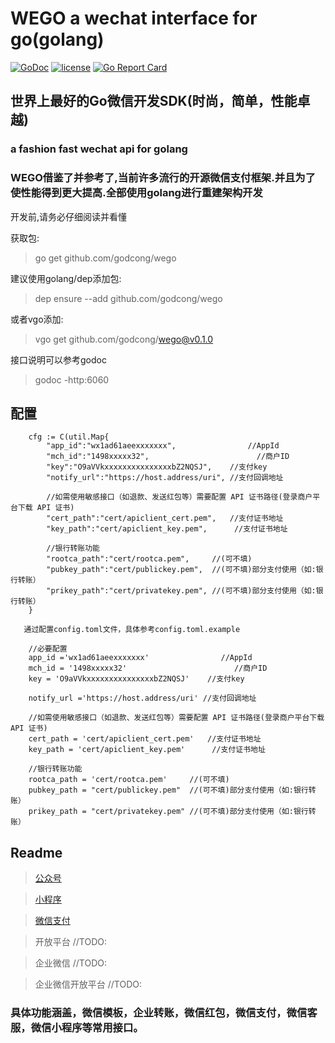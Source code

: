 # WEGO a wechat interface for go(golang)

[![GoDoc](https://godoc.org/github.com/godcong/wego?status.svg)](http://godoc.org/github.com/godcong/wego)
[![license](https://img.shields.io/github/license/godcong/wego.svg)](https://github.com/godcong/wego/blob/master/LICENSE)
[![Go Report Card](https://goreportcard.com/badge/github.com/godcong/wego)](https://goreportcard.com/report/github.com/godcong/wego)

## 世界上最好的Go微信开发SDK(时尚，简单，性能卓越)
### a fashion fast wechat api for golang

### WEGO借鉴了并参考了,当前许多流行的开源微信支付框架.并且为了使性能得到更大提高.全部使用golang进行重建架构开发

开发前,请务必仔细阅读并看懂

获取包:
> go get github.com/godcong/wego

建议使用golang/dep添加包:
> dep ensure --add github.com/godcong/wego

或者vgo添加:
> vgo get github.com/godcong/wego@v0.1.0 

接口说明可以参考godoc
> godoc -http:6060

## 配置
        cfg := C(util.Map{
            "app_id":"wx1ad61aeexxxxxxx",                //AppId
            "mch_id":"1498xxxxx32",                        //商户ID
            "key":"O9aVVkxxxxxxxxxxxxxxxbZ2NQSJ",    //支付key
            "notify_url":"https://host.address/uri", //支付回调地址

            //如需使用敏感接口（如退款、发送红包等）需要配置 API 证书路径(登录商户平台下载 API 证书)
            "cert_path":"cert/apiclient_cert.pem",   //支付证书地址
            "key_path":"cert/apiclient_key.pem",      //支付证书地址

            //银行转账功能
            "rootca_path":"cert/rootca.pem",     //(可不填)
            "pubkey_path":"cert/publickey.pem",  //(可不填)部分支付使用（如:银行转账）
            "prikey_path":"cert/privatekey.pem", //(可不填)部分支付使用（如:银行转账）
        }

       通过配置config.toml文件，具体参考config.toml.example

        //必要配置
        app_id ='wx1ad61aeexxxxxxx'                //AppId
        mch_id = '1498xxxxx32'                        //商户ID
        key = 'O9aVVkxxxxxxxxxxxxxxxbZ2NQSJ'    //支付key

        notify_url ='https://host.address/uri' //支付回调地址

        //如需使用敏感接口（如退款、发送红包等）需要配置 API 证书路径(登录商户平台下载 API 证书)
        cert_path = 'cert/apiclient_cert.pem'   //支付证书地址
        key_path = 'cert/apiclient_key.pem'      //支付证书地址

        //银行转账功能
        rootca_path = 'cert/rootca.pem'     //(可不填)
        pubkey_path = "cert/publickey.pem"  //(可不填)部分支付使用（如:银行转账）
        prikey_path = "cert/privatekey.pem" //(可不填)部分支付使用（如:银行转账）




## Readme

> [公众号](https://github.com/godcong/wego/blob/master/app/official/README.md)

> [小程序](https://github.com/godcong/wego/blob/master/app/mini/README.md)

> [微信支付](https://github.com/godcong/wego/blob/master/app/payment/README.md)

> 开放平台 //TODO:

> 企业微信 //TODO:

> 企业微信开放平台 //TODO:

### 具体功能涵盖，微信模板，企业转账，微信红包，微信支付，微信客服，微信小程序等常用接口。
